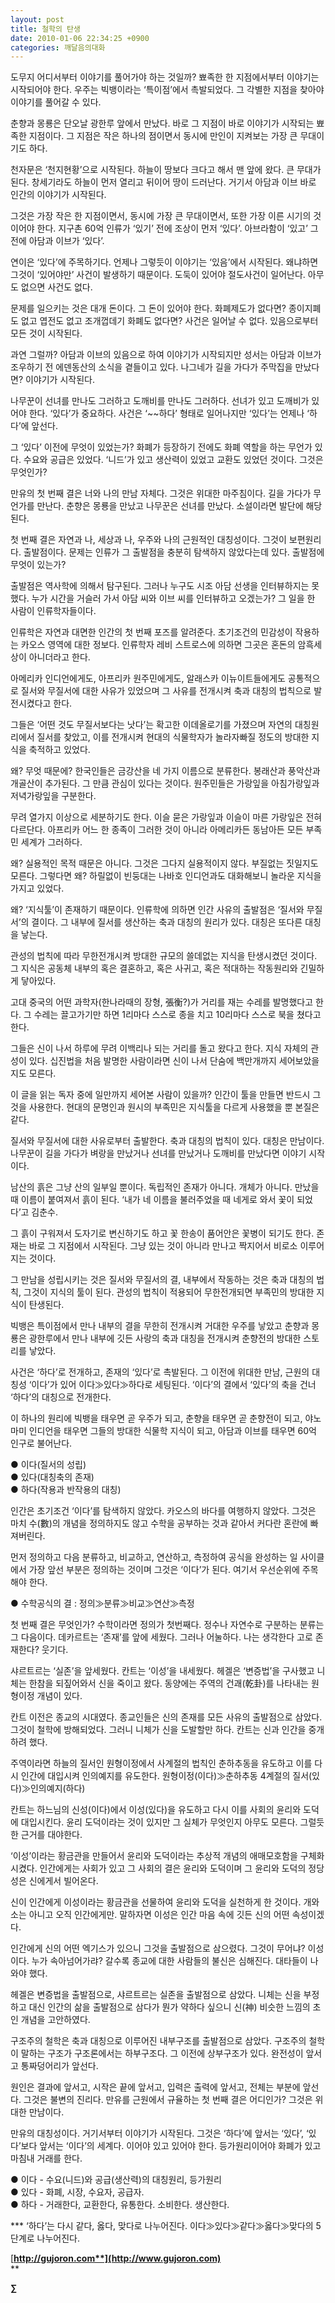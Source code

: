 ```yaml
---
layout: post
title: 철학의 탄생
date: 2010-01-06 22:34:25 +0900
categories: 깨달음의대화
---
```

 도무지 어디서부터 이야기를 풀어가야 하는 것일까? 뾰족한 한 지점에서부터 이야기는 시작되어야 한다. 우주는 빅뱅이라는 ‘특이점’에서 촉발되었다. 그 각별한 지점을 찾아야 이야기를 풀어갈 수 있다. 

춘향과 몽룡은 단오날 광한루 앞에서 만났다. 바로 그 지점이 바로 이야기가 시작되는 뾰족한 지점이다. 그 지점은 작은 하나의 점이면서 동시에 만인이 지켜보는 가장 큰 무대이기도 하다. 

천자문은 ‘천지현황’으로 시작된다. 하늘이 땅보다 크다고 해서 맨 앞에 왔다. 큰 무대가 된다. 창세기라도 하늘이 먼저 열리고 뒤이어 땅이 드러난다. 거기서 아담과 이브 바로 인간의 이야기가 시작된다. 

그것은 가장 작은 한 지점이면서, 동시에 가장 큰 무대이면서, 또한 가장 이른 시기의 것이어야 한다. 지구촌 60억 인류가 ‘있기’ 전에 조상이 먼저 ‘있다’. 아브라함이 ‘있고’ 그 전에 아담과 이브가 ‘있다’. 

연이은 ‘있다’에 주목하기다. 언제나 그렇듯이 이야기는 ‘있음’에서 시작된다. 왜냐하면 그것이 ‘있어야만’ 사건이 발생하기 때문이다. 도둑이 있어야 절도사건이 일어난다. 아무도 없으면 사건도 없다.

문제를 일으키는 것은 대개 돈이다. 그 돈이 있어야 한다. 화폐제도가 없다면? 종이지폐도 없고 엽전도 없고 조개껍데기 화폐도 없다면? 사건은 일어날 수 없다. 있음으로부터 모든 것이 시작된다. 

과연 그럴까? 아담과 이브의 있음으로 하여 이야기가 시작되지만 성서는 아담과 이브가 조우하기 전 에덴동산의 소식을 곁들이고 있다. 나그네가 길을 가다가 주막집을 만났다면? 이야기가 시작된다. 

나무꾼이 선녀를 만나도 그러하고 도깨비를 만나도 그러하다. 선녀가 있고 도깨비가 있어야 한다. ‘있다’가 중요하다. 사건은 ‘~~하다’ 형태로 일어나지만 ‘있다’는 언제나 ‘하다’에 앞선다. 

그 ‘있다’ 이전에 무엇이 있었는가? 화폐가 등장하기 전에도 화폐 역할을 하는 무언가 있다. 수요와 공급은 있었다. ‘니드’가 있고 생산력이 있었고 교환도 있었던 것이다. 그것은 무엇인가? 

만유의 첫 번째 결은 너와 나의 만남 자체다. 그것은 위대한 마주침이다. 길을 가다가 무언가를 만난다. 춘향은 몽룡을 만났고 나무꾼은 선녀를 만났다. 소설이라면 발단에 해당된다. 

첫 번째 결은 자연과 나, 세상과 나, 우주와 나의 근원적인 대칭성이다. 그것이 보편원리다. 출발점이다. 문제는 인류가 그 출발점을 충분히 탐색하지 않았다는데 있다. 출발점에 무엇이 있는가? 

출발점은 역사학에 의해서 탐구된다. 그러나 누구도 시조 아담 선생을 인터뷰하지는 못했다. 누가 시간을 거슬러 가서 아담 씨와 이브 씨를 인터뷰하고 오겠는가? 그 일을 한 사람이 인류학자들이다. 

인류학은 자연과 대면한 인간의 첫 번째 포즈를 알려준다. 초기조건의 민감성이 작용하는 카오스 영역에 대한 정보다. 인류학자 레비 스트로스에 의하면 그곳은 혼돈의 암흑세상이 아니더라고 한다. 

아메리카 인디언에게도, 아프리카 원주민에게도, 알래스카 이뉴이트들에게도 공통적으로 질서와 무질서에 대한 사유가 있었으며 그 사유를 전개시켜 축과 대칭의 법칙으로 발전시켰다고 한다. 

그들은 ‘어떤 것도 무질서보다는 낫다’는 확고한 이데올로기를 가졌으며 자연의 대칭원리에서 질서를 찾았고, 이를 전개시켜 현대의 식물학자가 놀라자빠질 정도의 방대한 지식을 축적하고 있었다. 

왜? 무엇 때문에? 한국인들은 금강산을 네 가지 이름으로 분류한다. 봉래산과 풍악산과 개골산이 추가된다. 그 만큼 관심이 있다는 것이다. 원주민들은 가랑잎을 아침가랑잎과 저녁가랑잎을 구분한다. 

무려 열가지 이상으로 세분하기도 한다. 이슬 묻은 가랑잎과 이슬이 마른 가랑잎은 전혀 다르단다. 아프리카 어느 한 종족이 그러한 것이 아니라 아메리카든 동남아든 모든 부족민 세계가 그러하다.

왜? 실용적인 목적 때문은 아니다. 그것은 그다지 실용적이지 않다. 부질없는 짓일지도 모른다. 그렇다면 왜? 하릴없이 빈둥대는 나바호 인디언과도 대화해보니 놀라운 지식을 가지고 있었다.

왜? ‘지식툴’이 존재하기 때문이다. 인류학에 의하면 인간 사유의 출발점은 ‘질서와 무질서’의 결이다. 그 내부에 질서를 생산하는 축과 대칭의 원리가 있다. 대칭은 또다른 대칭을 낳는다. 

관성의 법칙에 따라 무한전개시켜 방대한 규모의 쓸데없는 지식을 탄생시켰던 것이다. 그 지식은 공동체 내부의 혹은 결혼하고, 혹은 사귀고, 혹은 적대하는 작동원리와 긴밀하게 닿아있다. 

고대 중국의 어떤 과학자(한나라때의 장형, 張衡?)가 거리를 재는 수레를 발명했다고 한다. 그 수레는 끌고가기만 하면 1리마다 스스로 종을 치고 10리마다 스스로 북을 쳤다고 한다. 

그들은 신이 나서 하루에 무려 이백리나 되는 거리를 돌고 왔다고 한다. 지식 자체의 관성이 있다. 십진법을 처음 발명한 사람이라면 신이 나서 단숨에 백만개까지 세어보았을지도 모른다. 

이 글을 읽는 독자 중에 일만까지 세어본 사람이 있을까? 인간이 툴을 만들면 반드시 그것을 사용한다. 현대의 문명인과 원시의 부족민은 지식툴을 다르게 사용했을 뿐 본질은 같다. 

질서와 무질서에 대한 사유로부터 출발한다. 축과 대칭의 법칙이 있다. 대칭은 만남이다. 나무꾼이 길을 가다가 벼랑을 만났거나 선녀를 만났거나 도깨비를 만났다면 이야기 시작이다.

남산의 흙은 그냥 산의 일부일 뿐이다. 독립적인 존재가 아니다. 개체가 아니다. 만났을 때 이름이 붙여져서 흙이 된다. ‘내가 네 이름을 불러주었을 때 네게로 와서 꽃이 되었다’고 김춘수.

그 흙이 구워져서 도자기로 변신하기도 하고 꽃 한송이 품어안은 꽃병이 되기도 한다. 존재는 바로 그 지점에서 시작된다. 그냥 있는 것이 아니라 만나고 짝지어서 비로소 이루어지는 것이다.

그 만남을 성립시키는 것은 질서와 무질서의 결, 내부에서 작동하는 것은 축과 대칭의 법칙, 그것이 지식의 툴이 된다. 관성의 법칙이 적용되어 무한전개되면 부족민의 방대한 지식이 탄생된다.

빅뱅은 특이점에서 만나 내부의 결을 무한히 전개시켜 거대한 우주를 낳았고 춘향과 몽룡은 광한루에서 만나 내부에 깃든 사랑의 축과 대칭을 전개시켜 춘향전의 방대한 스토리를 낳았다.

사건은 ‘하다’로 전개하고, 존재의 ‘있다’로 촉발된다. 그 이전에 위대한 만남, 근원의 대칭성 ‘이다’가 있어 이다≫있다≫하다로 세팅된다. ‘이다’의 결에서 ‘있다’의 축을 건너 ‘하다’의 대칭으로 전개한다.

이 하나의 원리에 빅뱅을 태우면 곧 우주가 되고, 춘향을 태우면 곧 춘향전이 되고, 야노마미 인디언을 태우면 그들의 방대한 식물학 지식이 되고, 아담과 이브를 태우면 60억 인구로 불어난다. 

● 이다(질서의 성립)   
● 있다(대칭축의 존재)   
● 하다(작용과 반작용의 대칭)

인간은 초기조건 ‘이다’를 탐색하지 않았다. 카오스의 바다를 여행하지 않았다. 그것은 마치 수(數)의 개념을 정의하지도 않고 수학을 공부하는 것과 같아서 커다란 혼란에 빠져버린다. 

먼저 정의하고 다음 분류하고, 비교하고, 연산하고, 측정하여 공식을 완성하는 일 사이클에서 가장 앞선 부분은 정의하는 것이며 그것은 ‘이다’가 된다. 여기서 우선순위에 주목해야 한다.

● 수학공식의 결 : 정의≫분류≫비교≫연산≫측정

첫 번째 결은 무엇인가? 수학이라면 정의가 첫번째다. 정수나 자연수로 구분하는 분류는 그 다음이다. 데카르트는 ‘존재’를 앞에 세웠다. 그러나 어눌하다. 나는 생각한다 고로 존재한다? 웃기다. 

샤르트르는 ‘실존’을 앞세웠다. 칸트는 ‘이성’을 내세웠다. 헤겔은 ‘변증법’을 구사했고 니체는 한참을 되짚어와서 신을 죽이고 왔다. 동양에는 주역의 건괘(乾卦)를 나타내는 원형이정 개념이 있다.

칸트 이전은 종교의 시대였다. 종교인들은 신의 존재를 모든 사유의 출발점으로 삼았다. 그것이 철학에 방해되었다. 그러니 니체가 신을 도발할만 하다. 칸트는 신과 인간을 중개하려 했다. 

주역이라면 하늘의 질서인 원형이정에서 사계절의 법칙인 춘하추동을 유도하고 이를 다시 인간에 대입시켜 인의예지를 유도한다. 원형이정(이다)≫춘하추동 4계절의 질서(있다)≫인의예지(하다)

칸트는 하느님의 신성(이다)에서 이성(있다)을 유도하고 다시 이를 사회의 윤리와 도덕에 대입시킨다. 윤리 도덕이라는 것이 있지만 그 실체가 무엇인지 아무도 모른다. 그럴듯한 근거를 대야한다.

‘이성’이라는 황금관을 만들어서 윤리와 도덕이라는 추상적 개념의 애매모호함을 구체화시켰다. 인간에게는 사회가 있고 그 사회의 결은 윤리와 도덕이며 그 윤리와 도덕의 정당성은 신에게서 빌어온다.

신이 인간에게 이성이라는 황금관을 선물하여 윤리와 도덕을 실천하게 한 것이다. 개와 소는 아니고 오직 인간에게만. 말하자면 이성은 인간 마음 속에 깃든 신의 어떤 속성이겠다. 

인간에게 신의 어떤 엑기스가 있으니 그것을 출발점으로 삼으렸다. 그것이 무어냐? 이성이다. 누가 속아넘어가랴? 갈수록 종교에 대한 사람들의 불신은 심해진다. 대타들이 나와야 했다. 

헤겔은 변증법을 출발점으로, 샤르트르는 실존을 출발점으로 삼았다. 니체는 신을 부정하고 대신 인간의 삶을 출발점으로 삼다가 뭔가 약하다 싶으니 신(神) 비슷한 느낌의 초인 개념을 고안하였다. 

구조주의 철학은 축과 대칭으로 이루어진 내부구조를 출발점으로 삼았다. 구조주의 철학이 말하는 구조가 구조론에서는 하부구조다. 그 이전에 상부구조가 있다. 완전성이 앞서고 통짜덩어리가 앞선다. 

원인은 결과에 앞서고, 시작은 끝에 앞서고, 입력은 출력에 앞서고, 전체는 부분에 앞선다. 그것은 불변의 진리다. 만유를 근원에서 규율하는 첫 번째 결은 어디인가? 그것은 위대한 만남이다. 

만유의 대칭성이다. 거기서부터 이야기가 시작된다. 그것은 ‘하다’에 앞서는 ‘있다’, ‘있다’보다 앞서는 ‘이다’의 세계다. 이어야 있고 있어야 한다. 등가원리이어야 화폐가 있고 마침내 거래를 한다.

● 이다 - 수요(니드)와 공급(생산력)의 대칭원리, 등가원리  
● 있다 - 화폐, 시장, 수요자, 공급자.  
● 하다 - 거래한다, 교환한다, 유통한다. 소비한다. 생산한다.

\*** ‘하다’는 다시 같다, 옳다, 맞다로 나누어진다. 이다≫있다≫같다≫옳다≫맞다의 5단계로 나누어진다.

[**http://gujoron.com**](http://www.gujoron.com)**  
** 

**∑**